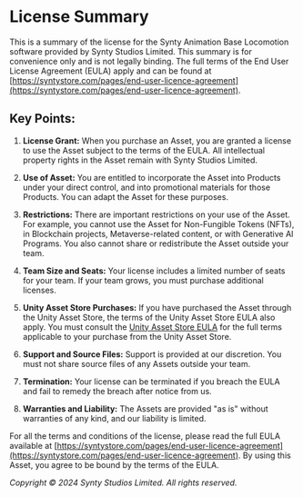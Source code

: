 ﻿# License Summary

This is a summary of the license for the Synty Animation Base Locomotion software provided by Synty Studios Limited. This summary is for convenience only and is not legally binding. The full terms of the End User License Agreement (EULA) apply and can be found at [https://syntystore.com/pages/end-user-licence-agreement](https://syntystore.com/pages/end-user-licence-agreement).

## Key Points:

1. **License Grant:**
   When you purchase an Asset, you are granted a license to use the Asset subject to the terms of the EULA. All intellectual property rights in the Asset remain with Synty Studios Limited.

2. **Use of Asset:**
   You are entitled to incorporate the Asset into Products under your direct control, and into promotional materials for those Products. You can adapt the Asset for these purposes.

3. **Restrictions:**
   There are important restrictions on your use of the Asset. For example, you cannot use the Asset for Non-Fungible Tokens (NFTs), in Blockchain projects, Metaverse-related content, or with Generative AI Programs. You also cannot share or redistribute the Asset outside your team.

4. **Team Size and Seats:**
   Your license includes a limited number of seats for your team. If your team grows, you must purchase additional licenses.

5. **Unity Asset Store Purchases:**
   If you have purchased the Asset through the Unity Asset Store, the terms of the Unity Asset Store EULA also apply. You must consult the [Unity Asset Store EULA](https://unity3d.com/legal/as_terms) for the full terms applicable to your purchase from the Unity Asset Store.

6. **Support and Source Files:**
   Support is provided at our discretion. You must not share source files of any Assets outside your team.

7. **Termination:**
   Your license can be terminated if you breach the EULA and fail to remedy the breach after notice from us.

8. **Warranties and Liability:**
   The Assets are provided "as is" without warranties of any kind, and our liability is limited.

For all the terms and conditions of the license, please read the full EULA available at [https://syntystore.com/pages/end-user-licence-agreement](https://syntystore.com/pages/end-user-licence-agreement). By using this Asset, you agree to be bound by the terms of the EULA.

_Copyright © 2024 Synty Studios Limited. All rights reserved._
